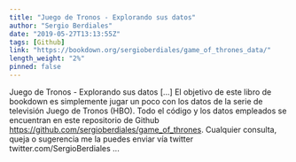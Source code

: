```yaml
---
title: "Juego de Tronos - Explorando sus datos"
author: "Sergio Berdiales"
date: "2019-05-27T13:13:55Z"
tags: [Github]
link: "https://bookdown.org/sergioberdiales/game_of_thrones_data/"
length_weight: "2%"
pinned: false
---
```


Juego de Tronos - Explorando sus datos [...] El objetivo de este libro de bookdown es simplemente jugar un poco con los datos de la serie de televisión Juego de Tronos (HBO).
Todo el código y los datos empleados se encuentran en este repositorio de Github https://github.com/sergioberdiales/game_of_thrones. Cualquier consulta, queja o sugerencia me la puedes enviar vía twitter twitter.com/SergioBerdiales ...
